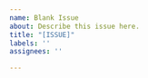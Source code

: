 ```yaml
---
name: Blank Issue
about: Describe this issue here.
title: "[ISSUE]"
labels: ''
assignees: ''

---
```



